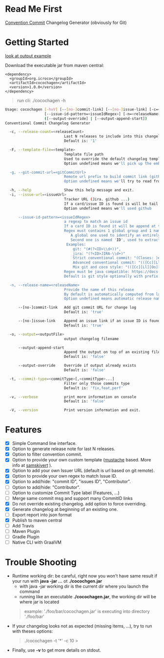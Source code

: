 # Read Me First
[Convention Commit](https://www.conventionalcommits.org/) Changelog Generator (obviously for Git)

# Getting Started

[look at output example](examples/CHANGELOG-from-last-tag.md)

Download the executable jar from maven central:
```
<dependency>
  <groupId>org.icroco</groupId>
  <artifactId>cocochagen</artifactId>
  <version>1.0.0</version>
</dependency>
```

> run cli: ./cocochagen -h

```bash
Usage: cocochagen [-hvV] [--[no-]commit-link] [--[no-]issue-link] [-c=<releaseCount>] [-F=<template>] [-g=<gitCommitUrl>] [-i=<issueUrl>]
                  [--issue-id-pattern=<issueIdRegex>] [-n=<releaseName>] [-o=<outputFile>] [-t=<commitType>[,<commitType>...]]...
                  ([--output-override] | [--output-append-start])
Conventional Commit Changelog Generator

  -c, --release-count=<releaseCount>
                           Last N releases to include into this changelog.
                           Default is: '1'

  -F, --template-file=<template>
                           Template file path
                           Used to override the default changelog template. We use Mustache engine.
                           Option undefined means we'll pick up the embedded one

  -g, --git-commit-url=<gitCommitUrl>
                           Remote url prefix to build commit link (github, gitlab ...)
                           Option undefined means we'll try to read from git remote (origin/master).

  -h, --help               Show this help message and exit.
  -i, --issue-url=<issueUrl>
                           Tracker URL (Jira. github ...)
                           If a card/issue ID is found is will be tail at the end
                           Option undefined means we'll used github

      --issue-id-pattern=<issueIdRegex>
                           a regexp to match an issue id
                           If a card ID is found it will be append at the end of tracker url.
                           Regex must contains 1 global group and 1 named capturing groups:
                              A global one used to identify an entirely issue id (ex: Closes: #1234)
                              Second one is named 'ID', used to extract the id that will be appended after issueUrl (ex: 1234)
                            Examples:
                               git: "(#(?<ID>\\d+))",
                               jira: "(?<ID>JIRA-\\d+)"
                               Strict conventional commit: "(Closes: )#(?<ID>\\d+)"
                               Advanced conventional commit: "(([Cc][Ll][Oo][Ss][Ee][Ss][ \t]*:[ \t]*)?#(?<ID>\\d+))"
                               Mix git and coco style: "(([Cc][Ll][Oo][Ss][Ee][Ss][ \t]*:[ \t]*)?#?(?<ID>\\d+))"
                           Regex must be java compatible: https://docs.oracle.com/javase/7/docs/api/java/util/regex/Pattern.html
                           Default is git style optionally with prefix 'Closes: ' '(([Cc][Ll][Oo][Ss][Ee][Ss][ 	]*:[ 	]*)?#(?<ID>\d+))'

  -n, --release-name=<releaseName>
                           Provide the name of this release
                           By default is automatically computed from last tag if you follow semantic versioning
                           Option undefined means automatic release name'

      --[no-]commit-link   Add git commit URL for change log
                           Default is: 'true'

      --[no-]issue-link    Append an issue link if an issue ID is found into short or full log message
                           Default is: 'true'

  -o, --output=<outputFile>
                           output changelog filename

      --output-append-start
                           Append the output on top of an existing file
                           Default is: 'false'

      --output-override    Override if output already exists
                           Default is: 'false'

  -t, --commit-type=<commitType>[,<commitType>...]
                           Filter only those commits type
                           Default is: 'fix,feat,perf'

  -v, --verbose            print more information on console
                           Default is: 'false'

  -V, --version            Print version information and exit.
```

# Features

- [x] Simple Command line interface.
- [x] Option to generate release note for last N releases.
- [x] Option to filter convention commit.
- [x] Option to provide your own custom template ([mustache](https://mustache.github.io/) based. More info at [samskivert](https://github.com/samskivert/jmustache) ).
- [x] Option to add your own Issuer URL (default is url based on git remote).
- [x] Option to provide your own regex to match Issue ID.
- [x] Option to add/hide: "commit ID", "issues ID", "Contributor".
- [ ] Option to add/hide: "Contributor".
- [ ] Option to customize Commit Type label (Features, ...)
- [ ] Merge same commit msg and support many CommitID links
- [x] Do not override existing changelog. add option to force overriding.
- [x] Generate changelog at beginning of an existing one.
- [ ] Export report into json format
- [x] Publish to maven central
- [ ] Add Travis
- [ ] Maven Plugin
- [ ] Gradle Plugin
- [ ] Native CLI with GraalVM

# Trouble Shooting
* Runtime working dir: be careful, right now you won't have same result if your run with **java -jar ...** ot **./cocochgen.jar**
    * with java -jar working dir is the current dir where you launch the command
    * running like an executable **./cocochagen.jar**, the working dir will be where jar is located
    > example: './foo/bar/cocochagen.jar' is executing into directory './foo/bar'
* If your changelog looks not as expected (missing items,  ...), try to run with theses options:
    > ./cocochagen -t '*' -c 10
                                                                                                   >
* Finally, use **-v** to get more details on stdout. 